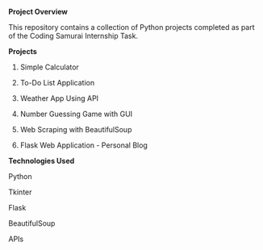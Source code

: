 **Project Overview**

This repository contains a collection of Python projects completed as part of the Coding Samurai Internship Task.

**Projects**

1. Simple Calculator

2. To-Do List Application

3. Weather App Using API

4. Number Guessing Game with GUI

5. Web Scraping with BeautifulSoup

6. Flask Web Application - Personal Blog

**Technologies Used**

Python

Tkinter

Flask

BeautifulSoup

APIs
